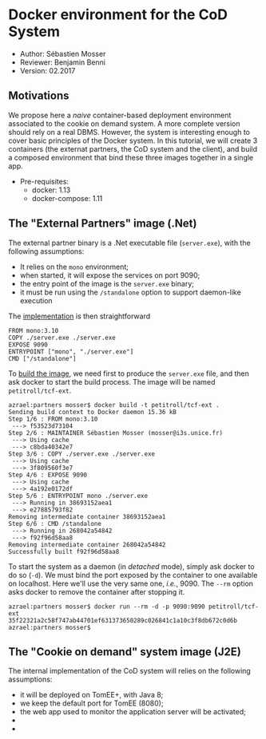 # Docker environment for the CoD System

  - Author: Sébastien Mosser
  - Reviewer: Benjamin Benni
  - Version: 02.2017
  
  
## Motivations

We propose here a _naive_ container-based deployment environment associated to the cookie on demand system. A more complete version should rely on a real DBMS. However, the system is interesting enough to cover basic principles of the Docker system. In this tutorial, we will create 3 containers (the externat partners, the CoD system and the client), and build a composed environment that bind these three images together in a single app.

  - Pre-requisites:
    - docker: 1.13
    - docker-compose: 1.11


## The "External Partners" image (.Net)

The external partner binary is a .Net executable file (`server.exe`), with the following assumptions:

  - It relies on the `mono` environment;
  - when started, it will expose the services on port 9090; 
  - the entry point of the image is the `server.exe` binary;
  - it must be run using the `/standalone` option to support daemon-like execution

The [implementation](https://github.com/polytechnice-si/4A_ISA_TheCookieFactory/blob/develop/docker/partners/Dockerfile) is then straightforward

```
FROM mono:3.10
COPY ./server.exe ./server.exe
EXPOSE 9090
ENTRYPOINT ["mono", "./server.exe"]
CMD ["/standalone"]
```

To [build the image](https://github.com/polytechnice-si/4A_ISA_TheCookieFactory/blob/develop/docker/partners/build.sh), we need first to produce the `server.exe` file, and then ask docker to start the build process. The image will be named `petitroll/tcf-ext`.

```
azrael:partners mosser$ docker build -t petitroll/tcf-ext .
Sending build context to Docker daemon 15.36 kB
Step 1/6 : FROM mono:3.10
 ---> f53523d73104
Step 2/6 : MAINTAINER Sébastien Mosser (mosser@i3s.unice.fr)
 ---> Using cache
 ---> c8bda40342e7
Step 3/6 : COPY ./server.exe ./server.exe
 ---> Using cache
 ---> 3f809560f3e7
Step 4/6 : EXPOSE 9090
 ---> Using cache
 ---> 4a192e0172df
Step 5/6 : ENTRYPOINT mono ./server.exe
 ---> Running in 38693152aea1
 ---> e27885793f82
Removing intermediate container 38693152aea1
Step 6/6 : CMD /standalone
 ---> Running in 268042a54842
 ---> f92f96d58aa8
Removing intermediate container 268042a54842
Successfully built f92f96d58aa8
```
  
To start the system as a daemon (in _detached_ mode), simply ask docker to do so (`-d`).  We must bind the port exposed by the container to one available on localhost. Here we'll use the very same one, _i.e._, 9090. The `--rm` option asks docker to remove the container after stopping it.

```
azrael:partners mosser$ docker run --rm -d -p 9090:9090 petitroll/tcf-ext
35f22321a2c58f747ab44701ef631373650289c026841c1a10c3f8db672c0d6b
azrael:partners mosser$
```

## The "Cookie on demand" system image (J2E)

The internal implementation of the CoD system will relies on the following assumptions:

  - it will be deployed on TomEE+, with Java 8;
  - we keep the default port for TomEE (8080);
  - the web app used to monitor the application server will be activated;
  - 
  - 